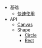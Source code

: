 * 基础
  * [快速使用](/quickstart.md)
* API
  * [Canvas](/canvas.md)
  * Shape
    * [Circle](/circle.md)
    * [Rect](/rect.md)
  